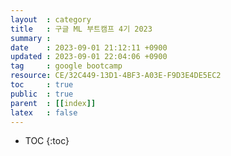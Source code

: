 ```yaml
---
layout  : category
title   : 구글 ML 부트캠프 4기 2023
summary : 
date    : 2023-09-01 21:12:11 +0900
updated : 2023-09-01 22:04:06 +0900
tag     : google bootcamp
resource: CE/32C449-13D1-4BF3-A03E-F9D3E4DE5EC2
toc     : true
public  : true
parent  : [[index]]
latex   : false
---
```

* TOC
{:toc}

# 
